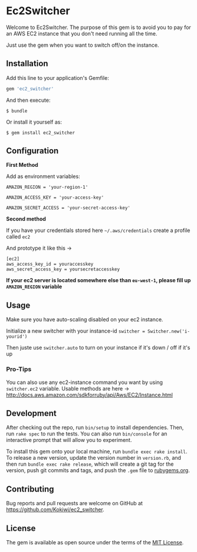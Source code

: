 # Ec2Switcher

Welcome to Ec2Switcher.
The purpose of this gem is to avoid you to pay for an AWS EC2 instance that you don't need running all the time.

Just use the gem when you want to switch off/on the instance.

## Installation

Add this line to your application's Gemfile:

```ruby
gem 'ec2_switcher'
```

And then execute:

    $ bundle

Or install it yourself as:

    $ gem install ec2_switcher


## Configuration

**First Method**

Add as environment variables:

`AMAZON_REGION = 'your-region-1'`

`AMAZON_ACCESS_KEY = 'your-access-key'`

`AMAZON_SECRET_ACCESS = 'your-secret-access-key'`


**Second method**

If you have your credentials stored here `~/.aws/credentials`
create a profile called `ec2`

And prototype it like this ->
```
[ec2]
aws_access_key_id = youraccesskey
aws_secret_access_key = yoursecretaccesskey
```
**If your ec2 server is located somewhere else than `eu-west-1`, please fill up `AMAZON_REGION` variable**

## Usage

Make sure you have auto-scaling disabled on your ec2 instance.

Initialize a new switcher with your instance-id `switcher = Switcher.new('i-yourid')`

Then juste use `switcher.auto` to turn on your instance if it's down / off if it's up


### Pro-Tips

You can also use any ec2-instance command you want by using `switcher.ec2` variable.
Usable methods are here -> http://docs.aws.amazon.com/sdkforruby/api/Aws/EC2/Instance.html


## Development

After checking out the repo, run `bin/setup` to install dependencies. Then, run `rake spec` to run the tests. You can also run `bin/console` for an interactive prompt that will allow you to experiment.

To install this gem onto your local machine, run `bundle exec rake install`. To release a new version, update the version number in `version.rb`, and then run `bundle exec rake release`, which will create a git tag for the version, push git commits and tags, and push the `.gem` file to [rubygems.org](https://rubygems.org).

## Contributing

Bug reports and pull requests are welcome on GitHub at https://github.com/Kokiwi/ec2_switcher.


## License

The gem is available as open source under the terms of the [MIT License](http://opensource.org/licenses/MIT).

